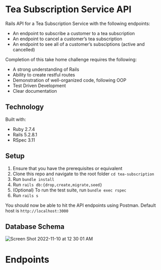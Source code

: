 # Tea Subscription Service API
Rails API for a Tea Subscription Service with the following endpoints:
- An endpoint to subscribe a customer to a tea subscription
- An endpoint to cancel a customer’s tea subscription
- An endpoint to see all of a customer’s subsciptions (active and cancelled)

Completion of this take home challenge requires the following:
- A strong understanding of Rails
- Ability to create restful routes
- Demonstration of well-organized code, following OOP
- Test Driven Development
- Clear documentation

## Technology
Built with:
  - Ruby 2.7.4
  - Rails 5.2.8.1
  - RSpec 3.11


## Setup
1. Ensure that you have the prerequisites or equivalent
2. Clone this repo and navigate to the root folder `cd tea-subscription`
3. Run `bundle install`
4. Run `rails db:{drop,create,migrate,seed}`
5. (Optional) To run the test suite, run `bundle exec rspec`
6. Run `rails s`

You should now be able to hit the API endpoints using Postman.
Default host is `http://localhost:3000`


## Database Schema
![Screen Shot 2022-11-10 at 12 30 01 AM](https://user-images.githubusercontent.com/6260483/201028326-fdee2e21-a1c1-454e-899a-1bdc472bc632.png)


# Endpoints
